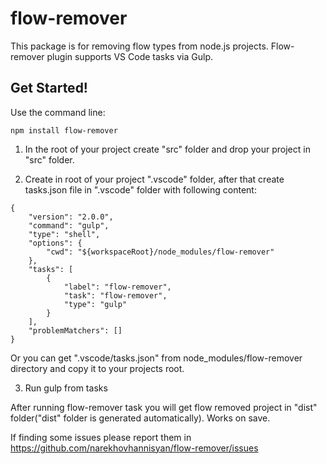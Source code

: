 # flow-remover
This package is for removing flow types from node.js projects. Flow-remover plugin supports VS Code tasks via Gulp. 


## Get Started!

Use the command line:

```
npm install flow-remover
```
1) In the root of your project create "src" folder and drop your project in "src" folder.

2) Create in root of your project ".vscode" folder, after that create tasks.json file in ".vscode" folder with following content:

```
{
    "version": "2.0.0",
    "command": "gulp",
    "type": "shell",
    "options": {
        "cwd": "${workspaceRoot}/node_modules/flow-remover"
    },
    "tasks": [
        {
            "label": "flow-remover",
            "task": "flow-remover",
            "type": "gulp"
        }
    ],
    "problemMatchers": []
}
```
Or you can get ".vscode/tasks.json" from node_modules/flow-remover directory and copy it to your projects root.

3) Run gulp from tasks

After running flow-remover task you will get flow removed project in "dist" folder("dist" folder is generated automatically). Works on save.


If finding some issues please report them in https://github.com/narekhovhannisyan/flow-remover/issues